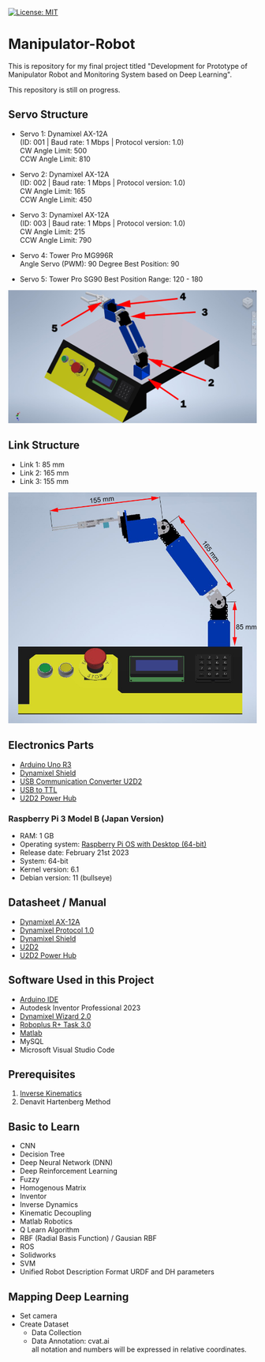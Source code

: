 [![License: MIT](https://img.shields.io/badge/License-MIT-green.svg)](https://opensource.org/licenses/MIT)

# Manipulator-Robot
This is repository for my final project titled "Development for Prototype of Manipulator Robot and Monitoring System based on Deep Learning".

This repository is still on progress.

## Servo Structure
- Servo 1: Dynamixel AX-12A  
(ID: 001 | Baud rate: 1 Mbps | Protocol version: 1.0)   
CW Angle Limit: 500   
CCW Angle Limit: 810

- Servo 2: Dynamixel AX-12A  
(ID: 002 | Baud rate: 1 Mbps | Protocol version: 1.0)   
CW Angle Limit: 165   
CCW Angle Limit: 450

- Servo 3: Dynamixel AX-12A  
(ID: 003 | Baud rate: 1 Mbps | Protocol version: 1.0)   
CW Angle Limit: 215   
CCW Angle Limit: 790

- Servo 4: Tower Pro MG996R   
Angle Servo (PWM): 90 Degree
Best Position: 90

- Servo 5: Tower Pro SG90
Best Position Range: 120 - 180 

![Servo Structure](https://github.com/vkurpmax/Manipulator-Robot/blob/main/README.md%20materials/Servo%20Structure.jpg?raw=true)

## Link Structure
- Link 1: 85 mm
- Link 2: 165 mm
- Link 3: 155 mm  

![Link Structure](https://github.com/vkurpmax/Manipulator-Robot/blob/main/README.md%20materials/Link%20Structure.jpg?raw=true)

## Electronics Parts
- [Arduino Uno R3](https://www.tokopedia.com/riz-umi/arduino-uno-r3-board-original-made-in-italy/)
- [Dynamixel Shield](https://www.tokopedia.com/digiware/dynamixel-shield/)
- [USB Communication Converter U2D2](https://www.tokopedia.com/digiware/usb-communication-converter-u2d2)
- [USB to TTL](https://www.tokopedia.com/dx-tronics/ft232-usb-to-ttl-serial-3-3v-5v-ftdi-ft232rl)
- [U2D2 Power Hub](https://www.tokopedia.com/digiware/u2d2-power-hub-board-phb-set)

### Raspberry Pi 3 Model B (Japan Version)

- RAM: 1 GB
- Operating system: [Raspberry Pi OS with Desktop (64-bit)](https://www.raspberrypi.com/software/operating-systems/)
- Release date: February 21st 2023
- System: 64-bit
- Kernel version: 6.1
- Debian version: 11 (bullseye)


## Datasheet / Manual
- [Dynamixel AX-12A](https://emanual.robotis.com/docs/en/dxl/ax/ax-12a/)
- [Dynamixel Protocol 1.0](https://emanual.robotis.com/docs/en/dxl/protocol1/)
- [Dynamixel Shield](https://emanual.robotis.com/docs/en/parts/interface/dynamixel_shield/)
- [U2D2](https://emanual.robotis.com/docs/en/parts/interface/u2d2/)
- [U2D2 Power Hub](https://emanual.robotis.com/docs/en/parts/interface/u2d2_power_hub/)

## Software Used in this Project
- [Arduino IDE](https://www.arduino.cc/en/software)
- Autodesk Inventor Professional 2023
- [Dynamixel Wizard 2.0](https://emanual.robotis.com/docs/en/software/dynamixel/dynamixel_wizard2/)
- [Roboplus R+ Task 3.0](https://emanual.robotis.com/docs/en/software/rplustask3/)
- [Matlab]()
- MySQL
- Microsoft Visual Studio Code

## Prerequisites
1. [Inverse Kinematics](https://github.com/vkurpmax/Manipulator-Robot/blob/main/Inverse_Kinematics.md)
2. Denavit Hartenberg Method

## Basic to Learn
- CNN
- Decision Tree
- Deep Neural Network (DNN)
- Deep Reinforcement Learning
- Fuzzy
- Homogenous Matrix
- Inventor
- Inverse Dynamics
- Kinematic Decoupling
- Matlab Robotics
- Q Learn Algorithm
- RBF (Radial Basis Function) / Gausian RBF
- ROS
- Solidworks
- SVM
- Unified Robot Description Format URDF and DH parameters

## Mapping Deep Learning
- Set camera
- Create Dataset
    - Data Collection
    - Data Annotation: cvat.ai   
    all notation and numbers will be expressed in relative coordinates.
